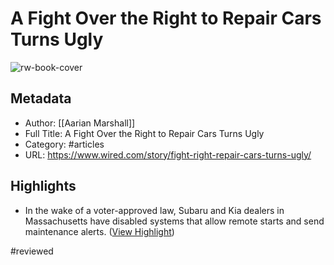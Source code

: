 # A Fight Over the Right to Repair Cars Turns Ugly

![rw-book-cover](https://media.wired.com/photos/61fb298ccdd4f18de04f5bbf/191:100/w_1280,c_limit/Business_Mechanic's%20Hand-CA32020.jpg)

## Metadata
- Author: [[Aarian Marshall]]
- Full Title: A Fight Over the Right to Repair Cars Turns Ugly
- Category: #articles
- URL: https://www.wired.com/story/fight-right-repair-cars-turns-ugly/

## Highlights
- In the wake of a voter-approved law, Subaru and Kia dealers in Massachusetts have disabled systems that allow remote starts and send maintenance alerts. ([View Highlight](https://read.readwise.io/read/01h35ckk1hcx9eg43w68697mtj))

#reviewed 
